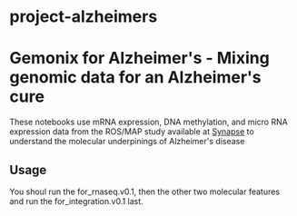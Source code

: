 # project-alzheimers
# Gemonix for Alzheimer's - Mixing genomic data for an Alzheimer's cure
These notebooks use mRNA expression, DNA methylation, and micro RNA expression data from the ROS/MAP study available at [Synapse](https://www.synapse.org/#!Synapse:syn3219045 "Sage Bionetworks") to understand the molecular underpinings of Alzheimer's disease

## Usage
You shoul run the for_rnaseq.v0.1, then the other two molecular features and run the for_integration.v0.1 last.
